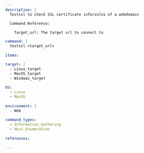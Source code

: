 ```yaml
---
description: |
  Testssl to check SSL certificate info/vulns of a webdomain

  Command Reference:

    Target_url: The target url to connect to

command: |
  testssl <target_url>
  
items:

target: |
  - Linux_target
  - MacOS_target
  - Windows_target
  
OS:
  - Linux
  - MacOS
  
environment: |
  - Web
  
command_types:
  - Information_Gathering
  - Host_Enumeration
  
references:

---
```


